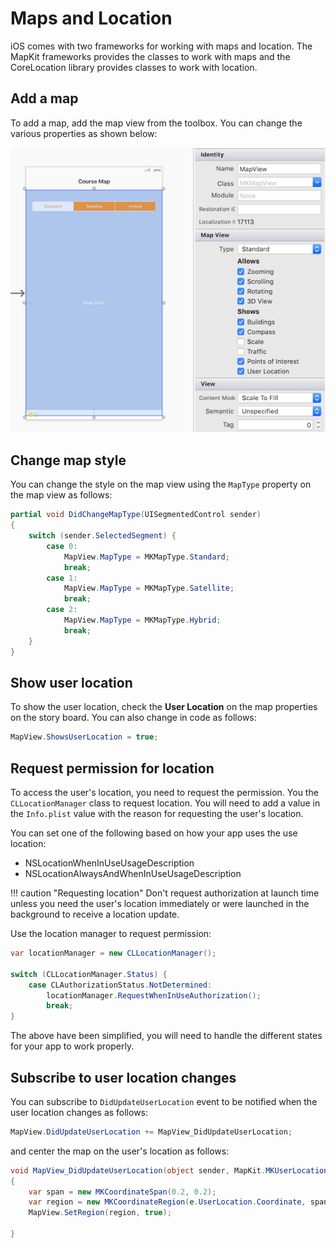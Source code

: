 # Maps and Location

iOS comes with two frameworks for working with maps and location. The MapKit frameworks provides the classes to work with maps and the CoreLocation library provides classes to work with location.

## Add a map

To add a map, add the map view from the toolbox. You can change the various properties as shown below:

![Add map view][1]

## Change map style

You can change the style on the map view using the `MapType` property on the map view as follows:

```csharp
partial void DidChangeMapType(UISegmentedControl sender)
{
    switch (sender.SelectedSegment) {
        case 0:
            MapView.MapType = MKMapType.Standard;
            break;
        case 1:
            MapView.MapType = MKMapType.Satellite;
            break;
        case 2:
            MapView.MapType = MKMapType.Hybrid;
            break;
    }
}
```

## Show user location

To show the user location, check the **User Location** on the map properties on the story board. You can also change in code as follows:

```csharp
MapView.ShowsUserLocation = true;
```

## Request permission for location

To access the user's location, you need to request the permission. You the `CLLocationManager` class to request location. You will need to add a value in the `Info.plist` value with the reason for requesting the user's location.

You can set one of the following based on how your app uses the use location:

- NSLocationWhenInUseUsageDescription
- NSLocationAlwaysAndWhenInUseUsageDescription 

!!! caution "Requesting location"
    Don't request authorization at launch time unless you need the user's location immediately or were launched in the background to receive a location update.

Use the location manager to request permission:

```csharp
var locationManager = new CLLocationManager();

switch (CLLocationManager.Status) {
    case CLAuthorizationStatus.NotDetermined:
        locationManager.RequestWhenInUseAuthorization();
        break;
}
```

The above have been simplified, you will need to handle the different states for your app to work properly.

## Subscribe to user location changes

You can subscribe to `DidUpdateUserLocation` event to be notified when the user location changes as follows:

```csharp
MapView.DidUpdateUserLocation += MapView_DidUpdateUserLocation;
```

and center the map on the user's location as follows:

```csharp
void MapView_DidUpdateUserLocation(object sender, MapKit.MKUserLocationEventArgs e)
{
    var span = new MKCoordinateSpan(0.2, 0.2);
    var region = new MKCoordinateRegion(e.UserLocation.Coordinate, span);
    MapView.SetRegion(region, true);

}
```



[1]: images/mapview-properties.png